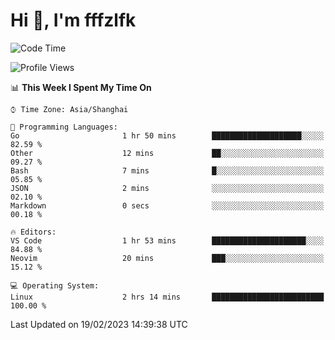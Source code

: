 # Hi 👋, I'm fffzlfk

<!--START_SECTION:waka-->
![Code Time](http://img.shields.io/badge/Code%20Time-43%20hrs%2026%20mins-blue)

![Profile Views](http://img.shields.io/badge/Profile%20Views-0-blue)

📊 **This Week I Spent My Time On** 

```text
⌚︎ Time Zone: Asia/Shanghai

💬 Programming Languages: 
Go                       1 hr 50 mins        ████████████████████░░░░░   82.59 % 
Other                    12 mins             ██░░░░░░░░░░░░░░░░░░░░░░░   09.27 % 
Bash                     7 mins              █░░░░░░░░░░░░░░░░░░░░░░░░   05.85 % 
JSON                     2 mins              ░░░░░░░░░░░░░░░░░░░░░░░░░   02.10 % 
Markdown                 0 secs              ░░░░░░░░░░░░░░░░░░░░░░░░░   00.18 % 

🔥 Editors: 
VS Code                  1 hr 53 mins        █████████████████████░░░░   84.88 % 
Neovim                   20 mins             ███░░░░░░░░░░░░░░░░░░░░░░   15.12 % 

💻 Operating System: 
Linux                    2 hrs 14 mins       █████████████████████████   100.00 % 

```


 Last Updated on 19/02/2023 14:39:38 UTC
<!--END_SECTION:waka-->
